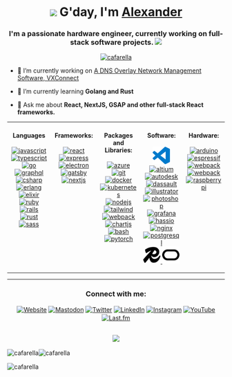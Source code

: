 <h1 align="center"><img height="30px" src="https://emojis.slackmojis.com/emojis/images/1643514476/4594/blob-wave.gif?1643514476"> G'day, I'm <a href="https://github.com/cafarella">Alexander</a></h1>
<h3 align="center">I'm a passionate hardware engineer, currently working on full-stack software projects. <img height="30px" src="https://emojis.slackmojis.com/emojis/images/1643514525/5197/party_blob.gif?1643514525"></h3>
<p align="center"> <a href="https://github.com/ryo-ma/github-profile-trophy"><img
            src="https://github-profile-trophy.vercel.app/?username=cafarella" alt="cafarella" /></a> </p>

- 🔭 I’m currently working on [A DNS Overlay Network Management Software, VXConnect](https://github.com/monoxane/vxconnect)

- 🌱 I’m currently learning **Golang and Rust**

- 💬 Ask me about **React, NextJS, GSAP and other full-stack React frameworks.**
<table>
    <tr>
        <td valign="top" width="auto">
<h4 align="center">Languages</h4>
<p align="center">
    <a href="https://developer.mozilla.org/en-US/docs/Web/JavaScript" target="_blank" rel="noreferrer">
        <img src="https://raw.githubusercontent.com/simple-icons/simple-icons/develop/icons/javascript.svg"
            alt="javascript" width="40" height="40" />
    </a>
    <a href="https://www.typescriptlang.org/" target="_blank" rel="noreferrer">
        <img src="https://raw.githubusercontent.com/simple-icons/simple-icons/develop/icons/typescript.svg"
            alt="typescript" width="40" height="40" />
    </a>
    <a href="https://golang.org" target="_blank" rel="noreferrer">
        <img src="https://raw.githubusercontent.com/simple-icons/simple-icons/develop/icons/go.svg" alt="go" width="40"
            height="40" />
    </a>
    <a href="https://graphql.org" target="_blank" rel="noreferrer">
        <img src="https://raw.githubusercontent.com/simple-icons/simple-icons/develop/icons/graphql.svg" alt="graphql"
            width="40" height="40" />
    </a>
    <a href="https://www.w3schools.com/cs/" target="_blank" rel="noreferrer">
        <img src="https://raw.githubusercontent.com/simple-icons/simple-icons/develop/icons/csharp.svg" alt="csharp"
            width="40" height="40" />
    </a>
    <a href="https://www.erlang.org/" target="_blank" rel="noreferrer">
        <img src="https://raw.githubusercontent.com/simple-icons/simple-icons/develop/icons/erlang.svg" alt="erlang"
            width="40" height="40" />
    </a>
    <a href="https://elixir-lang.org" target="_blank" rel="noreferrer">
        <img src="https://raw.githubusercontent.com/simple-icons/simple-icons/develop/icons/elixir.svg" alt="elixir"
            width="40" height="40" />
    </a>
    <a href="https://www.ruby-lang.org/en/" target="_blank" rel="noreferrer">
        <img src="https://raw.githubusercontent.com/simple-icons/simple-icons/develop/icons/ruby.svg" alt="ruby"
            width="40" height="40" />
    </a>
    <a href="https://rubyonrails.org" target="_blank" rel="noreferrer">
        <img src="https://raw.githubusercontent.com/simple-icons/simple-icons/develop/icons/rubyonrails.svg" alt="rails"
            width="40" height="40" />
    </a>
    <a href="https://www.rust-lang.org" target="_blank" rel="noreferrer">
        <img src="https://raw.githubusercontent.com/simple-icons/simple-icons/develop/icons/rust.svg" alt="rust"
            width="40" height="40" />
    </a>
    <a href="https://sass-lang.com" target="_blank" rel="noreferrer">
        <img src="https://raw.githubusercontent.com/simple-icons/simple-icons/develop/icons/sass.svg" alt="sass"
            width="40" height="40" />
    </a>
</p>
</td><td valign="top" width="auto">
<h4 align="center">Frameworks:</h4>
<p align="center">
    <a href="https://reactjs.org/" target="_blank" rel="noreferrer">
        <img src="https://raw.githubusercontent.com/simple-icons/simple-icons/develop/icons/react.svg" alt="react"
            width="40" height="40" />
    </a>
    <a href="https://expressjs.com" target="_blank" rel="noreferrer">
        <img src="https://raw.githubusercontent.com/simple-icons/simple-icons/develop/icons/express.svg" alt="express"
            width="40" height="40" />
    </a>
    <a href="https://www.electronjs.org" target="_blank" rel="noreferrer">
        <img src="https://raw.githubusercontent.com/simple-icons/simple-icons/develop/icons/electron.svg" alt="electron"
            width="40" height="40" />
    </a>
    <a href="https://www.gatsbyjs.com/" target="_blank" rel="noreferrer">
        <img src="https://raw.githubusercontent.com/simple-icons/simple-icons/develop/icons/gatsby.svg" alt="gatsby"
            width="40" height="40" />
    </a>
    <a href="https://nextjs.org/" target="_blank" rel="noreferrer">
        <img src="https://raw.githubusercontent.com/simple-icons/simple-icons/develop/icons/nextdotjs.svg" alt="nextjs"
            width="40" height="40" />
    </a>

</p>
</td><td valign="top" width="auto">
<h4 align="center">Packages and Libraries:</h4>
<p align="center">
    <a href="https://azure.microsoft.com/en-in/" target="_blank" rel="noreferrer">
        <img src="https://raw.githubusercontent.com/simple-icons/simple-icons/develop/icons/microsoftazure.svg"
            alt="azure" width="40" height="40" />
    </a>
    <a href="https://git-scm.com/" target="_blank" rel="noreferrer">
        <img src="https://raw.githubusercontent.com/simple-icons/simple-icons/develop/icons/git.svg" alt="git"
            width="40" height="40" />
    </a>
    <a href="https://www.docker.com/" target="_blank" rel="noreferrer">
        <img src="https://raw.githubusercontent.com/simple-icons/simple-icons/develop/icons/docker.svg" alt="docker"
            width="40" height="40" />
    </a>
    <a href="https://kubernetes.io" target="_blank" rel="noreferrer">
        <img src="https://raw.githubusercontent.com/simple-icons/simple-icons/develop/icons/kubernetes.svg"
            alt="kubernetes" width="40" height="40" />
    </a>
    <a href="https://nodejs.org" target="_blank" rel="noreferrer">
        <img src="https://raw.githubusercontent.com/simple-icons/simple-icons/develop/icons/nodedotjs.svg" alt="nodejs"
            width="40" height="40" />
    </a>
    <a href="https://tailwindcss.com/" target="_blank" rel="noreferrer">
        <img src="https://raw.githubusercontent.com/simple-icons/simple-icons/develop/icons/tailwindcss.svg"
            alt="tailwind" width="40" height="40" />
    </a>
    <a href="https://webpack.js.org" target="_blank" rel="noreferrer">
        <img src="https://raw.githubusercontent.com/simple-icons/simple-icons/develop/icons/webpack.svg" alt="webpack"
            width="40" height="40" />
    </a>
    <a href="https://www.chartjs.org" target="_blank" rel="noreferrer">
        <img src="https://raw.githubusercontent.com/simple-icons/simple-icons/develop/icons/chartdotjs.svg"
            alt="chartjs" width="40" height="40" />
    </a>
    <a href="https://www.gnu.org/software/bash/" target="_blank" rel="noreferrer">
        <img src="https://raw.githubusercontent.com/simple-icons/simple-icons/develop/icons/gnubash.svg" alt="bash"
            width="40" height="40" />
    </a>
    <a href="https://pytorch.org/" target="_blank" rel="noreferrer">
        <img src="https://raw.githubusercontent.com/simple-icons/simple-icons/develop/icons/pytorch.svg" alt="pytorch"
            width="40" height="40" />
    </a>

</p>
</td><td valign="top" width="auto">
<h4 align="center">Software:</h4>
<p align="center">
    <a href="https://code.visualstudio.com/" target="_blank" rel="noreferrer">
        <img src="https://raw.githubusercontent.com/simple-icons/simple-icons/develop/icons/visualstudiocode.svg"
            alt="vscode" width="40" height="40" />
    </a>
    <a href="https://www.altium.com/" target="_blank" rel="noreferrer">
        <img src="https://raw.githubusercontent.com/simple-icons/simple-icons/develop/icons/altiumdesigner.svg" alt="altium"
            width="40" height="40" />
    </a>
    <a href="https://www.autodesk.com/products/autocad/overview" target="_blank" rel="noreferrer">
        <img src="https://raw.githubusercontent.com/simple-icons/simple-icons/develop/icons/autodesk.svg" alt="autodesk"
            width="40" height="40" />
    </a>
    <a href="https://www.3ds.com/products/solidworks/" target="_blank" rel="noreferrer">
        <img src="https://raw.githubusercontent.com/simple-icons/simple-icons/develop/icons/dassaultsystemes.svg"
            alt="dassault" width="40" height="40" />
    </a>
    <a href="https://www.adobe.com/in/products/illustrator.html" target="_blank" rel="noreferrer">
        <img src="https://raw.githubusercontent.com/simple-icons/simple-icons/develop/icons/adobeillustrator.svg"
            alt="illustrator" width="40" height="40" />
    </a>
    <a href="https://www.photoshop.com/en" target="_blank" rel="noreferrer">
        <img src="https://raw.githubusercontent.com/simple-icons/simple-icons/develop/icons/adobephotoshop.svg"
            alt="photoshop" width="40" height="40" />
    </a>
    <a href="https://grafana.com" target="_blank" rel="noreferrer">
        <img src="https://raw.githubusercontent.com/simple-icons/simple-icons/develop/icons/grafana.svg" alt="grafana"
            width="40" height="40" />
    </a>
    <a href="https://www.home-assistant.io/hassio/" target="_blank" rel="noreferrer">
        <img src="https://raw.githubusercontent.com/simple-icons/simple-icons/develop/icons/homeassistant.svg"
            alt="hassio" width="40" height="40" />
    </a>
    <a href="https://www.nginx.com" target="_blank" rel="noreferrer">
        <img src="https://raw.githubusercontent.com/simple-icons/simple-icons/develop/icons/nginx.svg" alt="nginx"
            width="40" height="40" />
    </a>
    <a href="https://www.postgresql.org" target="_blank" rel="noreferrer">
        <img src="https://raw.githubusercontent.com/simple-icons/simple-icons/develop/icons/postgresql.svg"
            alt="postgresql" width="40" height="40" />
    </a>
    <a href="https://redis.io" target="_blank" rel="noreferrer">
        <img src="https://raw.githubusercontent.com/simple-icons/simple-icons/develop/icons/redis.svg" alt="redis"
            width="40" height="40" />
    </a>
    <a href="https://www.oracle.com/" target="_blank" rel="noreferrer">
        <img src="https://raw.githubusercontent.com/simple-icons/simple-icons/develop/icons/oracle.svg" alt="oracle"
            width="40" height="40" />
    </a>

</p>
</td><td valign="top" width="auto">
<h4 align="center">Hardware:</h4>
<p align="center">
    <a href="https://www.arduino.cc/" target="_blank" rel="noreferrer">
        <img src="https://raw.githubusercontent.com/simple-icons/simple-icons/develop/icons/arduino.svg" alt="arduino"
            width="40" height="40" />
    </a>
    <a href="https://www.espressif.com/en/products/socs/esp32" target="_blank" rel="noreferrer">
        <img src="https://raw.githubusercontent.com/simple-icons/simple-icons/develop/icons/espressif.svg" alt="espressif"
            width="40" height="40" />
    </a>
    <a href="https://delltechnologies.com" target="_blank" rel="noreferrer">
        <img src="https://raw.githubusercontent.com/simple-icons/simple-icons/develop/icons/dell.svg" alt="webpack"
            width="40" height="40" />
    </a>
    <a href="https://lenovo.com/thinkpad" target="_blank" rel="noreferrer">
        <img src="https://raw.githubusercontent.com/simple-icons/simple-icons/develop/icons/thinkpad.svg" alt="webpack"
            width="40" height="auto" />
    </a>
    <a href="https://www.raspberrypi.org/" target="_blank" rel="noreferrer">
        <img src="https://raw.githubusercontent.com/simple-icons/simple-icons/develop/icons/raspberrypi.svg"
            alt="raspberrypi" width="40" height="40" />
    </a>
</p>
</td></tr></table>

---

<div align="center">
<h3>Connect with me:</h3>
<p>
    <a href="https://alexandercafarella.com" target="blank"><img align="center"
            src="https://img.shields.io/badge/-Website-000000?style=for-the-badge&logo=Google-Chrome&logoColor=white&link=https://alexandercafarella.com"
            alt="Website" /></a>
    <a href="https://parasocial.network/@alexander" target="blank"><img align="center"
            src="https://img.shields.io/badge/-Mastodon-615ff9?style=for-the-badge&logo=Mastodon&logoColor=white&link=https://parasocial.network/@alexander"
            alt="Mastodon" /></a>
    <a href="https://twitter.com/alexandercafa" target="blank"><img align="center"
            src="https://img.shields.io/badge/-Twitter-1DA1F2?style=for-the-badge&logo=Twitter&logoColor=white&link=https://twitter.com/alexandercafare"
            alt="Twitter" /></a>
    <a href="https://linkedin.com/in/alexandercafarella" target="blank"><img align="center"
            src="https://img.shields.io/badge/-LinkedIn-blue?style=for-the-badge&logo=Linkedin&logoColor=white&link=https://www.linkedin.com/in/alexandercafarella/"
            alt="LinkedIn" /></a>
    <a href="https://instagram.com/alexandercafarella" target="blank"><img align="center"
            src="https://img.shields.io/badge/-Instagram-E4405F?style=for-the-badge&logo=Instagram&logoColor=white&link=https://www.instagram.com/alexandercafarella/"
            alt="Instagram" /></a>
    <a href="https://www.youtube.com/c/alexandercafarella" target="blank"><img align="center"
            src="https://img.shields.io/badge/-YouTube-red?style=for-the-badge&logo=Youtube&logoColor=white&link=https://www.youtube.com/c/alexandercafarella/"
            alt="YouTube" /></a>
    <a href="https://www.last.fm/user/acafarella" target="blank"><img align="center"
            src="https://img.shields.io/badge/-Last.fm-b30d13?style=for-the-badge&logo=Last.fm&logoColor=white&link=https://www.last.fm/user/acafarella/"
            alt="Last.fm" /></a>
</p>
            <br/>
    <div align="center"><img src="https://spotify-github-profile.vercel.app/api/view?uid=cafarellaalex&cover_image=true&theme=natemoo-re&show_offline=false&background_color=121212&interchange=false&bar_color=53b14f&bar_color_cover=true" /></div>  
</p>
</div>

<div align="center">
<p><img align="left"
        src="https://github-readme-stats.vercel.app/api/top-langs?username=cafarella&show_icons=true&theme=synthwave&locale=en&layout=compact"
        alt="cafarella" /></p>

<p>&nbsp;<img align="left"
        src="https://github-readme-stats.vercel.app/api?username=cafarella&show_icons=true&theme=synthwave&locale=en"
        alt="cafarella" /></p>
 </div>


<p><img align="center" src="https://github-readme-streak-stats.herokuapp.com/?user=cafarella&theme=dark"
        alt="cafarella" /></p>